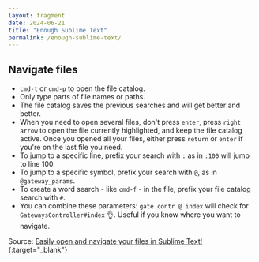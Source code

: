 ```yaml
---
layout: fragment
date: 2024-06-21
title: "Enough Sublime Text"
permalink: /enough-sublime-text/
---
```


## Navigate files

- `cmd-t` or `cmd-p` to open the file catalog.
- Only type parts of file names or paths.
- The file catalog saves the previous searches and will get better and better.
- When you need to open several files, don't press `enter`, press `right arrow` to open the file currently highlighted, and keep the file catalog active. Once you opened all your files, either press `return` or `enter` if you're on the last file you need.
- To jump to a specific line, prefix your search with `:` as in `:100` will jump to line 100.
- To jump to a specific symbol, prefix your search with `@`, as in `@gateway_params`.
- To create a word search - like `cmd-f` - in the file, prefix your file catalog search with `#`.
- You can combine these parameters: `gate contr @ index` will check for `GatewaysController#index` 👌. Useful if you know where you want to navigate.

Source: [Easily open and navigate your files in Sublime Text!](https://www.youtube.com/watch?v=YH6u2PRPfpg){:target="\_blank"}
